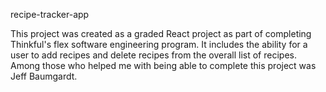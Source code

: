 recipe-tracker-app

This project was created as a graded React project as part of completing Thinkful's flex software engineering program. It includes the ability for a user to add recipes and delete recipes from the overall list of recipes.
Among those who helped me with being able to complete this project was Jeff Baumgardt.